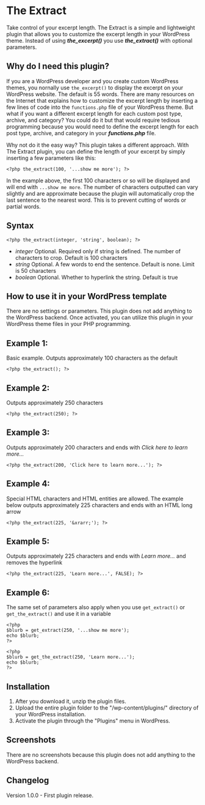 # The Extract
Take control of your excerpt length. The Extract is a simple and lightweight plugin that allows you to customize the excerpt length in your WordPress theme. Instead of using *__the_excerpt()__* you use *__the_extract()__* with optional parameters.

## Why do I need this plugin?
If you are a WordPress developer and you create custom WordPress themes, you nornally use ```the_excerpt()``` to display the excerpt on your WordPress website. The default is 55 words. There are many resources on the Internet that explains how to customize the excerpt length by inserting a few lines of code into the ```functions.php``` file of your WordPress theme. But what if you want a different excerpt length for each custom post type, archive, and category? You could do it but that would require tedious programming because you would need to define the excerpt length for each post type, archive, and category in your *__functions.php__* file.

Why not do it the easy way? This plugin takes a different approach. With The Extract plugin, you can define the length of your excerpt by simply inserting a few parameters like this:
```
<?php the_extract(100, '...show me more'); ?>
```
In the example above, the first 100 characters or so will be displayed and will end with ```...show me more```. The number of characters outputted can vary slightly and are approximate because the plugin will automatically crop the last sentence to the nearest word. This is to prevent cutting of words or partial words.

## Syntax
```
<?php the_extract(integer, 'string', boolean); ?>
```

- *integer*	Optional. Required only if string is defined. The number of characters to crop. Default is 100 characters
- *string*	Optional. A few words to end the sentence. Default is none. Limit is 50 characters
- *boolean*	Optional. Whether to hyperlink the string. Default is true


## How to use it in your WordPress template
There are no settings or parameters. This plugin does not add anything to the WordPress backend. Once activated, you can utilize this plugin in your WordPress theme files in your PHP programming. 

## Example 1:
Basic example. Outputs approximately 100 characters as the default
```
<?php the_extract(); ?>
```

## Example 2:
Outputs approximately 250 characters
```
<?php the_extract(250); ?>
```

## Example 3:
Outputs approximately 200 characters and ends with *Click here to learn more...*
```
<?php the_extract(200, 'Click here to learn more...'); ?>
```

## Example 4:
Special HTML characters and HTML entities are allowed. The example below outputs approximately 225 characters and ends with an HTML long arrow
```
<?php the_extract(225, '&xrarr;'); ?>
```

## Example 5:
Outputs approximately 225 characters and ends with *Learn more...* and removes the hyperlink
```
<?php the_extract(225, 'Learn more...', FALSE); ?>
```

## Example 6:
The same set of parameters also apply when you use ```get_extract()``` or ```get_the_extract()``` and use it in a variable
```
<?php 
$blurb = get_extract(250, '...show me more'); 
echo $blurb;
?>
```

```
<?php 
$blurb = get_the_extract(250, 'Learn more...'); 
echo $blurb;
?>
```

## Installation
1. After you download it, unzip the plugin files.
2. Upload the entire plugin folder to the "/wp-content/plugins/" directory of your WordPress installation.
3. Activate the plugin through the "Plugins" menu in WordPress.

## Screenshots
There are no screenshots because this plugin does not add anything to the WordPress backend. 

## Changelog
Version 1.0.0 - First plugin release.
